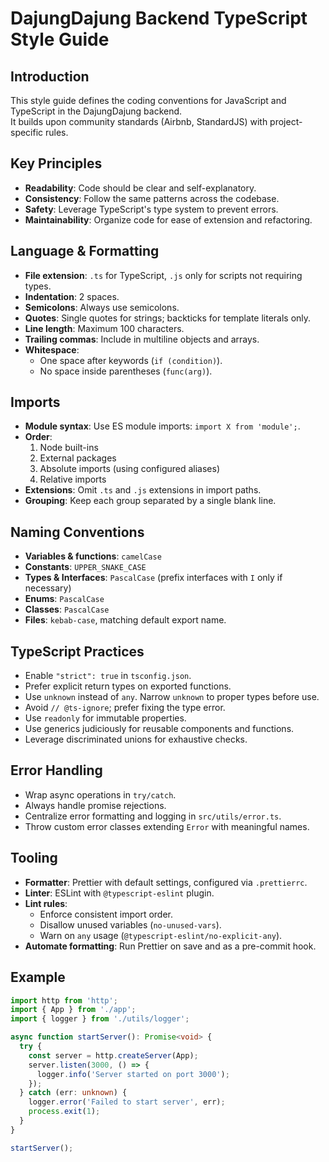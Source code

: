 # DajungDajung Backend TypeScript Style Guide

## Introduction
This style guide defines the coding conventions for JavaScript and TypeScript in the DajungDajung backend.  
It builds upon community standards (Airbnb, StandardJS) with project-specific rules.

## Key Principles
* **Readability**: Code should be clear and self-explanatory.
* **Consistency**: Follow the same patterns across the codebase.
* **Safety**: Leverage TypeScript's type system to prevent errors.
* **Maintainability**: Organize code for ease of extension and refactoring.

## Language & Formatting
* **File extension**: `.ts` for TypeScript, `.js` only for scripts not requiring types.
* **Indentation**: 2 spaces.
* **Semicolons**: Always use semicolons.
* **Quotes**: Single quotes for strings; backticks for template literals only.
* **Line length**: Maximum 100 characters.
* **Trailing commas**: Include in multiline objects and arrays.
* **Whitespace**:  
  - One space after keywords (`if (condition)`).  
  - No space inside parentheses (`func(arg)`).

## Imports
* **Module syntax**: Use ES module imports: `import X from 'module';`.
* **Order**:
  1. Node built-ins
  2. External packages
  3. Absolute imports (using configured aliases)
  4. Relative imports
* **Extensions**: Omit `.ts` and `.js` extensions in import paths.
* **Grouping**: Keep each group separated by a single blank line.

## Naming Conventions
* **Variables & functions**: `camelCase`
* **Constants**: `UPPER_SNAKE_CASE`
* **Types & Interfaces**: `PascalCase` (prefix interfaces with `I` only if necessary)
* **Enums**: `PascalCase`
* **Classes**: `PascalCase`
* **Files**: `kebab-case`, matching default export name.

## TypeScript Practices
* Enable `"strict": true` in `tsconfig.json`.
* Prefer explicit return types on exported functions.
* Use `unknown` instead of `any`. Narrow `unknown` to proper types before use.
* Avoid `// @ts-ignore`; prefer fixing the type error.
* Use `readonly` for immutable properties.
* Use generics judiciously for reusable components and functions.
* Leverage discriminated unions for exhaustive checks.

## Error Handling
* Wrap async operations in `try/catch`.
* Always handle promise rejections.
* Centralize error formatting and logging in `src/utils/error.ts`.
* Throw custom error classes extending `Error` with meaningful names.

## Tooling
* **Formatter**: Prettier with default settings, configured via `.prettierrc`.
* **Linter**: ESLint with `@typescript-eslint` plugin.  
* **Lint rules**:
  - Enforce consistent import order.
  - Disallow unused variables (`no-unused-vars`).
  - Warn on `any` usage (`@typescript-eslint/no-explicit-any`).
* **Automate formatting**: Run Prettier on save and as a pre-commit hook.

## Example

```ts
import http from 'http';
import { App } from './app';
import { logger } from './utils/logger';

async function startServer(): Promise<void> {
  try {
    const server = http.createServer(App);
    server.listen(3000, () => {
      logger.info('Server started on port 3000');
    });
  } catch (err: unknown) {
    logger.error('Failed to start server', err);
    process.exit(1);
  }
}

startServer();
```
